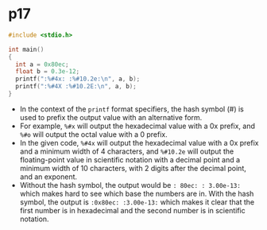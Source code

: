 # p17

```c
#include <stdio.h>

int main()
{
  int a = 0x80ec;
  float b = 0.3e-12;
  printf(":%#4x: :%#10.2e:\n", a, b);
  printf(":%#4X :%#10.2E:\n", a, b);
}
```

- In the context of the `printf` format specifiers, the hash symbol (#) is used to prefix the output value with an alternative form.
- For example, `%#x` will output the hexadecimal value with a 0x prefix, and `%#o` will output the octal value with a 0 prefix.
- In the given code, `%#4x` will output the hexadecimal value with a 0x prefix and a minimum width of 4 characters, and `%#10.2e` will output the floating-point value in scientific notation with a decimal point and a minimum width of 10 characters, with 2 digits after the decimal point, and an exponent.
- Without the hash symbol, the output would be `: 80ec: : 3.00e-13:` which makes hard to see which base the numbers are in. With the hash symbol, the output is `:0x80ec: :3.00e-13:` which makes it clear that the first number is in hexadecimal and the second number is in scientific notation.
